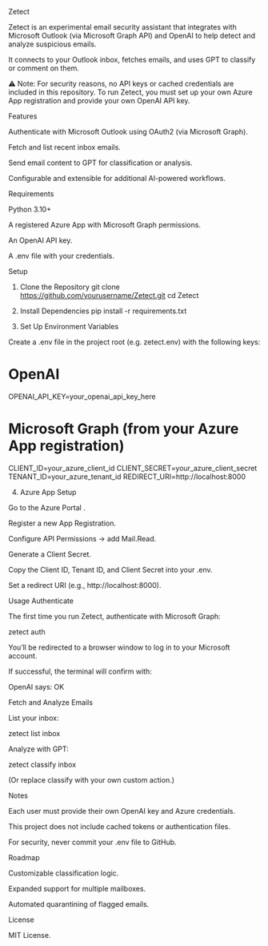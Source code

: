 Zetect

Zetect is an experimental email security assistant that integrates with Microsoft Outlook (via Microsoft Graph API) and OpenAI to help detect and analyze suspicious emails.

It connects to your Outlook inbox, fetches emails, and uses GPT to classify or comment on them.

⚠️ Note: For security reasons, no API keys or cached credentials are included in this repository. To run Zetect, you must set up your own Azure App registration and provide your own OpenAI API key.

Features

Authenticate with Microsoft Outlook using OAuth2 (via Microsoft Graph).

Fetch and list recent inbox emails.

Send email content to GPT for classification or analysis.

Configurable and extensible for additional AI-powered workflows.

Requirements

Python 3.10+

A registered Azure App with Microsoft Graph permissions.

An OpenAI API key.

A .env file with your credentials.

Setup
1. Clone the Repository
git clone https://github.com/yourusername/Zetect.git
cd Zetect

2. Install Dependencies
pip install -r requirements.txt

3. Set Up Environment Variables

Create a .env file in the project root (e.g. zetect.env) with the following keys:

# OpenAI
OPENAI_API_KEY=your_openai_api_key_here

# Microsoft Graph (from your Azure App registration)
CLIENT_ID=your_azure_client_id
CLIENT_SECRET=your_azure_client_secret
TENANT_ID=your_azure_tenant_id
REDIRECT_URI=http://localhost:8000

4. Azure App Setup

Go to the Azure Portal
.

Register a new App Registration.

Configure API Permissions → add Mail.Read.

Generate a Client Secret.

Copy the Client ID, Tenant ID, and Client Secret into your .env.

Set a redirect URI (e.g., http://localhost:8000).

Usage
Authenticate

The first time you run Zetect, authenticate with Microsoft Graph:

zetect auth


You’ll be redirected to a browser window to log in to your Microsoft account.

If successful, the terminal will confirm with:

OpenAI says: OK

Fetch and Analyze Emails

List your inbox:

zetect list inbox


Analyze with GPT:

zetect classify inbox


(Or replace classify with your own custom action.)

Notes

Each user must provide their own OpenAI key and Azure credentials.

This project does not include cached tokens or authentication files.

For security, never commit your .env file to GitHub.

Roadmap

Customizable classification logic.

Expanded support for multiple mailboxes.

Automated quarantining of flagged emails.

License

MIT License.
